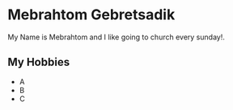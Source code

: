 # Mebrahtom Gebretsadik

My Name is Mebrahtom and I like going to church every sunday!. 

## My Hobbies

- A
- B
- C


